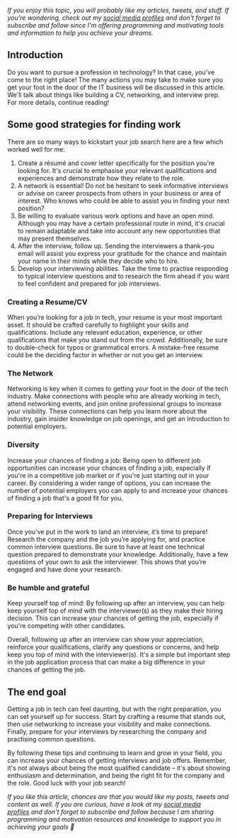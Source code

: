_If you enjoy this topic, you will probably like my articles, tweets, and stuff. If you're wondering, check out my [social media profiles](https://limey.io/andrewbaisden) and don't forget to subscribe and follow since I'm offering programming and motivating tools and information to help you achieve your dreams._

## Introduction

Do you want to pursue a profession in technology? In that case, you've come to the right place! The many actions you may take to make sure you get your foot in the door of the IT business will be discussed in this article. We'll talk about things like building a CV, networking, and interview prep. For more details, continue reading!

## Some good strategies for finding work

There are so many ways to kickstart your job search here are a few which worked well for me:

1. Create a résumé and cover letter specifically for the position you're looking for. It's crucial to emphasise your relevant qualifications and experiences and demonstrate how they relate to the role.
2. A network is essential! Do not be hesitant to seek informative interviews or advise on career prospects from others in your business or area of interest. Who knows who could be able to assist you in finding your next position?
3. Be willing to evaluate various work options and have an open mind. Although you may have a certain professional route in mind, it's crucial to remain adaptable and take into account any new opportunities that may present themselves.
4. After the interview, follow up. Sending the interviewers a thank-you email will assist you express your gratitude for the chance and maintain your name in their minds while they decide who to hire.
5. Develop your interviewing abilities. Take the time to practise responding to typical interview questions and to research the firm ahead if you want to feel confident and prepared for job interviews.

### Creating a Resume/CV

When you’re looking for a job in tech, your resume is your most important asset. It should be crafted carefully to highlight your skills and qualifications. Include any relevant education, experience, or other qualifications that make you stand out from the crowd. Additionally, be sure to double-check for typos or grammatical errors. A mistake-free resume could be the deciding factor in whether or not you get an interview.

### The Network

Networking is key when it comes to getting your foot in the door of the tech industry. Make connections with people who are already working in tech, attend networking events, and join online professional groups to increase your visibility. These connections can help you learn more about the industry, gain insider knowledge on job openings, and get an introduction to potential employers.

### Diversity

Increase your chances of finding a job: Being open to different job opportunities can increase your chances of finding a job, especially if you're in a competitive job market or if you're just starting out in your career. By considering a wider range of options, you can increase the number of potential employers you can apply to and increase your chances of finding a job that's a good fit for you.

### Preparing for Interviews

Once you’ve put in the work to land an interview, it’s time to prepare! Research the company and the job you’re applying for, and practice common interview questions. Be sure to have at least one technical question prepared to demonstrate your knowledge. Additionally, have a few questions of your own to ask the interviewer. This shows that you’re engaged and have done your research.

### Be humble and grateful

Keep yourself top of mind: By following up after an interview, you can help keep yourself top of mind with the interviewer(s) as they make their hiring decision. This can increase your chances of getting the job, especially if you're competing with other candidates.

Overall, following up after an interview can show your appreciation, reinforce your qualifications, clarify any questions or concerns, and help keep you top of mind with the interviewer(s). It's a simple but important step in the job application process that can make a big difference in your chances of getting the job.

## The end goal

Getting a job in tech can feel daunting, but with the right preparation, you can set yourself up for success. Start by crafting a resume that stands out, then use networking to increase your visibility and make connections. Finally, prepare for your interviews by researching the company and practising common questions.

By following these tips and continuing to learn and grow in your field, you can increase your chances of getting interviews and job offers. Remember, it's not always about being the most qualified candidate – it's about showing enthusiasm and determination, and being the right fit for the company and the role. Good luck with your job search!

_If you like this article, chances are that you would like my posts, tweets and content as well. If you are curious, have a look at my [social media profiles](https://limey.io/andrewbaisden) and don't forget to subscribe and follow because I am sharing programming and motivation resources and knowledge to support you in achieving your goals 💫_
